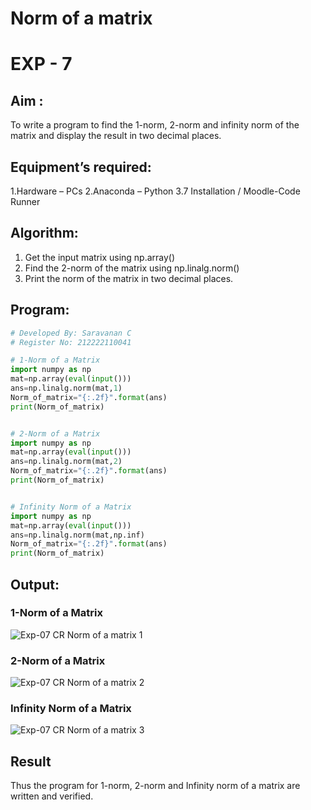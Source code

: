# Norm of a matrix
# EXP - 7
## Aim :
To write a program to find the 1-norm, 2-norm and infinity norm of the matrix and display the result in two decimal places.
## Equipment’s required:
1.Hardware – PCs
2.Anaconda – Python 3.7 Installation / Moodle-Code Runner
## Algorithm:
1. Get the input matrix using np.array()   
2. Find the 2-norm of the matrix using np.linalg.norm()
3. Print the norm of the matrix in two decimal places.

## Program:
```Python
# Developed By: Saravanan C 
# Register No: 212222110041

# 1-Norm of a Matrix
import numpy as np
mat=np.array(eval(input()))
ans=np.linalg.norm(mat,1)
Norm_of_matrix="{:.2f}".format(ans)
print(Norm_of_matrix)


# 2-Norm of a Matrix
import numpy as np 
mat=np.array(eval(input()))
ans=np.linalg.norm(mat,2)
Norm_of_matrix="{:.2f}".format(ans)
print(Norm_of_matrix)


# Infinity Norm of a Matrix
import numpy as np
mat=np.array(eval(input()))
ans=np.linalg.norm(mat,np.inf)
Norm_of_matrix="{:.2f}".format(ans)
print(Norm_of_matrix)

```
## Output:
### 1-Norm of a Matrix
![Exp-07 CR Norm of a matrix 1](https://github.com/user-attachments/assets/04c5a8d0-1256-4ee2-8a8a-23878dfb3dc3)
### 2-Norm of a Matrix
![Exp-07 CR Norm of a matrix 2](https://github.com/user-attachments/assets/fb798e8f-5a1d-4f93-893e-0b2283c05119)
### Infinity Norm of a Matrix
![Exp-07 CR Norm of a matrix 3](https://github.com/user-attachments/assets/e53aa65a-cd1b-4c3d-b1bb-5307a8dd4344)
## Result
Thus the program for 1-norm, 2-norm and Infinity norm of a matrix are written and verified.
